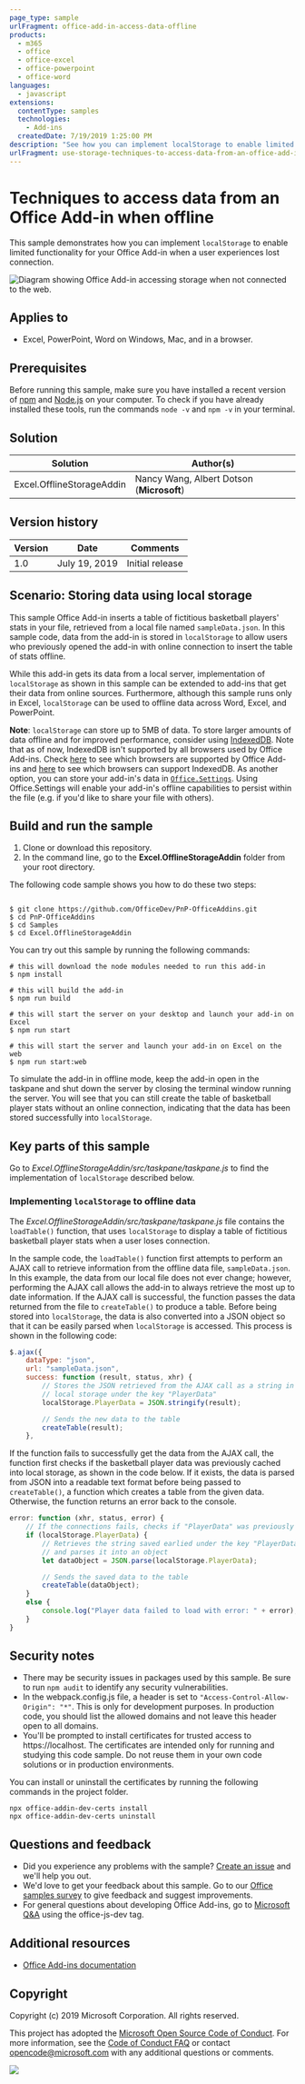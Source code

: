 ```yaml
---
page_type: sample
urlFragment: office-add-in-access-data-offline
products:
  - m365
  - office
  - office-excel
  - office-powerpoint
  - office-word
languages:
  - javascript
extensions:
  contentType: samples
  technologies:
    - Add-ins
  createdDate: 7/19/2019 1:25:00 PM
description: "See how you can implement localStorage to enable limited functionality for your Office Add-in when a user experiences lost connection."
urlFragment: use-storage-techniques-to-access-data-from-an-office-add-in-when-offline
---
```


# Techniques to access data from an Office Add-in when offline

This sample demonstrates how you can implement `localStorage` to enable limited functionality for your Office Add-in when a user experiences lost connection.

![Diagram showing Office Add-in accessing storage when not connected to the web.](./assets/office-offline-storage-overview.jpg)

## Applies to

- Excel, PowerPoint, Word on Windows, Mac, and in a browser.

## Prerequisites

Before running this sample, make sure you have installed a recent version of [npm](https://www.npmjs.com/get-npm) and [Node.js](https://nodejs.org/en/) on your computer. To check if you have already installed these tools, run the commands `node -v` and `npm -v` in your terminal.

## Solution

Solution | Author(s)
---------|----------
Excel.OfflineStorageAddin | Nancy Wang, Albert Dotson (**Microsoft**)

## Version history

Version  | Date | Comments
---------| -----| --------
1.0  | July 19, 2019 | Initial release

## Scenario: Storing data using local storage

This sample Office Add-in inserts a table of fictitious basketball players' stats in your file, retrieved from a local file named `sampleData.json`. In this sample code, data from the add-in is stored in `localStorage` to allow users who previously opened the add-in with online connection to insert the table of stats offline.

While this add-in gets its data from a local server, implementation of `localStorage` as shown in this sample can be extended to add-ins that get their data from online sources. Furthermore, although this sample runs only in Excel, `localStorage` can be used to offline data across Word, Excel, and PowerPoint.

**Note**: `localStorage` can store up to 5MB of data. To store larger amounts of data offline and for improved performance, consider using [IndexedDB](https://developer.mozilla.org/en-US/docs/Web/API/IndexedDB_API). Note that as of now, IndexedDB isn't supported by all browsers used by Office Add-ins. Check [here](https://learn.microsoft.com/office/dev/add-ins/concepts/browsers-used-by-office-web-add-ins) to see which browsers are supported by Office Add-ins and [here](https://caniuse.com/#search=indexedDB) to see which browsers can support IndexedDB.
As another option, you can store your add-in's data in [`Office.Settings`](https://learn.microsoft.com/javascript/api/office/office.settings?view=office-js). Using Office.Settings will enable your add-in's offline capabilities to persist within the file (e.g. if you'd like to share your file with others).

## Build and run the sample

1. Clone or download this repository. 
2. In the command line, go to the **Excel.OfflineStorageAddin** folder from your root directory.

The following code sample shows you how to do these two steps: 
```command&nbsp;line

$ git clone https://github.com/OfficeDev/PnP-OfficeAddins.git
$ cd PnP-OfficeAddins
$ cd Samples
$ cd Excel.OfflineStorageAddin
```
You can try out this sample by running the following commands:
```command&nbsp;line
# this will download the node modules needed to run this add-in
$ npm install

# this will build the add-in 
$ npm run build

# this will start the server on your desktop and launch your add-in on Excel
$ npm run start

# this will start the server and launch your add-in on Excel on the web
$ npm run start:web

```
To simulate the add-in in offline mode, keep the add-in open in the taskpane and shut down the server by closing the terminal window running the server. You will see that you can still create the table of basketball player stats without an online connection, indicating that the data has been stored successfully into `localStorage`.

## Key parts of this sample

Go to *Excel.OfflineStorageAddin/src/taskpane/taskpane.js* to find the implementation of `localStorage` described below. 

### Implementing `localStorage` to offline data
The *Excel.OfflineStorageAddin/src/taskpane/taskpane.js* file contains the `loadTable()` function, that uses `localStorage` to display a table of fictitious basketball player stats when a user loses connection.

In the sample code, the `loadTable()` function first attempts to perform an AJAX call to retrieve information from  the offline data file, `sampleData.json`. In this example, the data from our local file does not ever change; however, performing the AJAX call allows the add-in to always retrieve the most up to date information. If the AJAX call is successful, the function passes the data returned from the file to `createTable()` to produce a table. Before being stored into `localStorage`, the data is also converted into a JSON object so that it can be easily parsed when `localStorage` is accessed. This process is shown in the following code:

```js
$.ajax({
    dataType: "json",
    url: "sampleData.json",
    success: function (result, status, xhr) {
        // Stores the JSON retrieved from the AJAX call as a string in
        // local storage under the key "PlayerData"
        localStorage.PlayerData = JSON.stringify(result);

        // Sends the new data to the table
        createTable(result);
    },
```
If the function fails to successfully get the data from the AJAX call, the function first checks if the basketball player data was previously cached into local storage, as shown in the code below. If it exists, the data is parsed from JSON into a readable text format before being passed to `createTable()`, a function which creates a table from the given data. Otherwise, the function returns an error back to the console.

```js
error: function (xhr, status, error) {
    // If the connections fails, checks if "PlayerData" was previously stored in local storage
    if (localStorage.PlayerData) {
        // Retrieves the string saved earlied under the key "PlayerData"
        // and parses it into an object
        let dataObject = JSON.parse(localStorage.PlayerData);

        // Sends the saved data to the table
        createTable(dataObject);
    }
    else {
        console.log("Player data failed to load with error: " + error);
    }
}
```

## Security notes

- There may be security issues in packages used by this sample. Be sure to run `npm audit` to identify any security vulnerabilities.
- In the webpack.config.js file, a header is set to  `"Access-Control-Allow-Origin": "*"`. This is only for development purposes. In production code, you should list the allowed domains and not leave this header open to all domains.
- You'll be prompted to install certificates for trusted access to https://localhost. The certificates are intended only for running and studying this code sample. Do not reuse them in your own code solutions or in production environments.

You can install or uninstall the certificates by running the following commands in the project folder.

```command&nbsp;line
npx office-addin-dev-certs install
npx office-addin-dev-certs uninstall
```

## Questions and feedback

- Did you experience any problems with the sample? [Create an issue](https://github.com/OfficeDev/Office-Add-in-samples/issues/new/choose) and we'll help you out.
- We'd love to get your feedback about this sample. Go to our [Office samples survey](https://aka.ms/OfficeSamplesSurvey) to give feedback and suggest improvements.
- For general questions about developing Office Add-ins, go to [Microsoft Q&A](https://learn.microsoft.com/answers/topics/office-js-dev.html) using the office-js-dev tag.

## Additional resources
* [Office Add-ins documentation](https://learn.microsoft.com/office/dev/add-ins/overview/office-add-ins)

## Copyright
Copyright (c) 2019 Microsoft Corporation. All rights reserved.

This project has adopted the [Microsoft Open Source Code of Conduct](https://opensource.microsoft.com/codeofconduct/). For more information, see the [Code of Conduct FAQ](https://opensource.microsoft.com/codeofconduct/faq/) or contact [opencode@microsoft.com](mailto:opencode@microsoft.com) with any additional questions or comments.

<img src="https://pnptelemetry.azurewebsites.net/pnp-officeaddins/samples/Excel.OfflineStorageAddin" />
